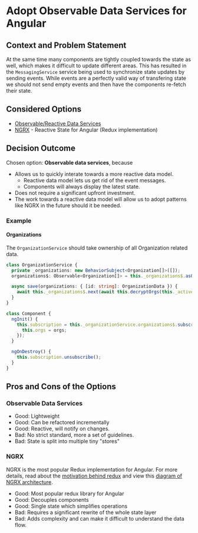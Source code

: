 # Adopt Observable Data Services for Angular

## Context and Problem Statement

At the same time many components are tightly coupled towards the state as well,
which makes it difficult to update different areas. This has resulted in the
`MessagingService` service being used to synchronize state updates by sending
events. While events are a perfectly valid way of transfering state we should
not send empty events and then have the components re-fetch their state.

## Considered Options

* [Observable/Reactive Data Services][observable]
* [NGRX](https://ngrx.io/) - Reactive State for Angular (Redux implementation)

## Decision Outcome

Chosen option: **Observable data services**, because

* Allows us to quickly interate towards a more reactive data model.
  * Reactive data model lets us get rid of the event messages.
  * Components will always display the latest state.
* Does not require a significant upfront investment.
* The work towards a reactive data model will allow us to adopt patterns like
NGRX in the future should it be needed.

### Example

#### Organizations

The `OrganizationService` should take ownership of all Organization related
data.

```ts
class OrganizationService {
  private _organizations: new BehaviorSubject<Organization[]>([]);
  organizations$: Observable<Organization[]> = this._organizations$.asObservable();

  async save(organizations: { [id: string]: OrganizationData }) {
    await this._organizations$.next(await this.decryptOrgs(this._activeAccount, organizations));
  }
}

class Component {
  ngInit() {
    this.subscription = this._organizationService.organizations$.subscribe((orgs) => {
      this.orgs = orgs;
    });
  }

  ngOnDestroy() {
    this.subscription.unsubscribe();
  }
}
```

## Pros and Cons of the Options

### Observable Data Services

* Good: Lightweight
* Good: Can be refactored incrementally
* Good: Reactive, will notify on changes.
* Bad: No strict standard, more a set of guidelines.
* Bad: State is split into multiple tiny "stores"

### NGRX

NGRX is the most popular Redux implementation for Angular. For more details,
read about the [motivation behind redux][redux-motivation] and view this
[diagram of NGRX architecture](https://ngrx.io/guide/store).

* Good: Most popular redux library for Angular
* Good: Decouples components
* Good: Single state which simplifies operations
* Bad: Requires a significant rewrite of the whole state layer
* Bad: Adds complexity and can make it difficult to understand the data flow.

[observable]: https://blog.angular-university.io/how-to-build-angular2-apps-using-rxjs-observable-data-services-pitfalls-to-avoid/
[redux-motivation]: https://redux.js.org/understanding/thinking-in-redux/motivation
